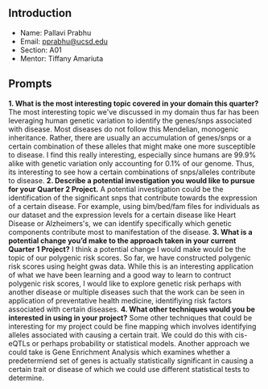 ## Introduction
- Name: Pallavi Prabhu
- Email: pprabhu@ucsd.edu
- Section: A01 
- Mentor: Tiffany Amariuta

## Prompts
**1. What is the most interesting topic covered in your domain this quarter?**
    The most interesting topic we've discussed in my domain thus far has been leveraging human genetic variation to identify the genes/snps associated with disease. Most diseases do not follow this Mendelian, monogenic inheritance. Rather, there are usually an accumulation of genes/snps or a certain combination of these alleles that might make one more susceptible to disease. I find this really interesting, especially since humans are 99.9% alike with genetic variation only accounting for 0.1% of our genome. Thus, its interesting to see how a certain combinations of snps/alleles contribute to disease.
**2. Describe a potential investigation you would like to pursue for your Quarter 2 Project.**
     A potential investigation could be the identification of the significant snps that contribute towards the expression of a certain disease. For example, using bim/bed/fam files for individuals as our dataset and the expression levels for a certain disease like Heart Disease or Alzheimers's, we can identify specifically which genetic components contribute most to manifestation of the disease.
**3. What is a potential change you’d make to the approach taken in your current Quarter 1 Project?**
     I think a potential change I would make would be the topic of our polygenic risk scores. So far, we have constructed polygenic risk scores using height gwas data. While this is an interesting application of what we have been learning and a good way to learn to contruct polygenic risk scores, I would like to explore genetic risk perhaps with another disease or multiple diseases such that the work can be seen in application of preventative health medicine, identifiying risk factors associated with certain diseases. 
**4. What other techniques would you be interested in using in your project?**
    Some other techniques that could be interesting for my project could be fine mapping which involves identifying alleles associated with causing a certain trait. We could do this with cis-eQTLs or perhaps probability or statistical models. Another approach we could take is Gene Enrichment Analysis which examines whether a predetermiend set of genes is actually statistically significant in causing a certain trait or disease of which we could use different statistical tests to determine.  
    
   
